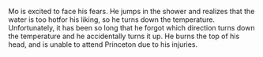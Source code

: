 Mo is excited to face his fears. He jumps in the shower and realizes that the water is too hotfor his liking, so he turns down the temperature. Unfortunately, it has been so long that he forgot which direction turns down the temperature and he accidentally turns it up. He burns the top of his head, and is unable to attend Princeton due to his injuries.
